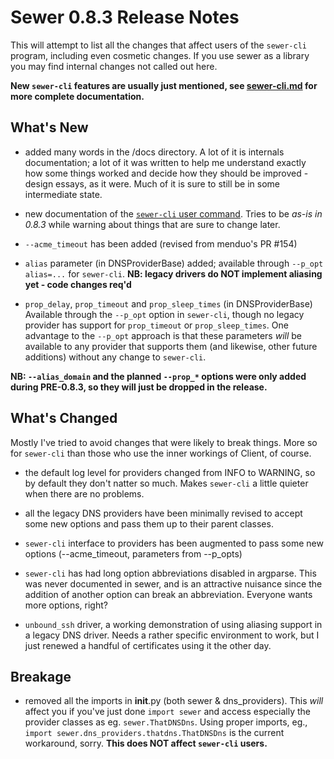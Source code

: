 # Sewer 0.8.3 Release Notes

This will attempt to list all the changes that affect users of the
`sewer-cli` program, including even cosmetic changes.  If you use sewer as a
library you may find internal changes not called out here.

**New `sewer-cli` features are usually just mentioned, see
[sewer-cli.md](sewer-cli) for more complete documentation.**

## What's New

- added many words in the /docs directory.  A lot of it is internals
  documentation; a lot of it was written to help me understand exactly how
  some things worked and decide how they should be improved - design essays,
  as it were.  Much of it is sure to still be in some intermediate state.

- new documentation of the [`sewer-cli` user command](sewer-cli).  Tries to
  be _as-is in 0.8.3_ while warning about things that are sure to change
  later.

- `--acme_timeout` has been added (revised from menduo's PR #154)

- `alias` parameter (in DNSProviderBase) added; available through `--p_opt
  alias=...` for `sewer-cli`.  **NB: legacy drivers do NOT implement
  aliasing yet - code changes req'd**

- `prop_delay`, `prop_timeout` and `prop_sleep_times` (in DNSProviderBase)
  Available through the `--p_opt` option in `sewer-cli`, though no legacy
  provider has support for `prop_timeout` or `prop_sleep_times`.  One
  advantage to the `--p_opt` approach is that these parameters *will* be
  available to any provider that supports them (and likewise, other future
  additions) without any change to `sewer-cli`.

**NB: `--alias_domain` and the planned `--prop_*` options were only added
during PRE-0.8.3, so they will just be dropped in the release.**

## What's Changed

Mostly I've tried to avoid changes that were likely to break things.  More
so for `sewer-cli` than those who use the inner workings of Client, of
course.

- the default log level for providers changed from INFO to WARNING,
  so by default they don't natter so much.  Makes `sewer-cli` a little quieter
  when there are no problems.

- all the legacy DNS providers have been minimally revised to accept some
  new options and pass them up to their parent classes.

- `sewer-cli` interface to providers has been augmented to pass some new options
  (--acme_timeout, parameters from --p_opts)

- `sewer-cli` has had long option abbreviations disabled in argparse.  This
  was never documented in sewer, and is an attractive nuisance since the
  addition of another option can break an abbreviation.  Everyone wants more
  options, right?  <wink>

- `unbound_ssh` driver, a working demonstration of using aliasing support in
  a legacy DNS driver.  Needs a rather specific environment to work, but I
  just renewed a handful of certificates using it the other day.

## Breakage

- removed all the imports in __init__.py (both sewer & dns_providers).  This
  *will* affect you if you've just done `import sewer` and access especially
  the provider classes as eg.  `sewer.ThatDNSDns`.  Using proper imports,
  eg., `import sewer.dns_providers.thatdns.ThatDNSDns` is the current
  workaround, sorry.  **This does NOT affect `sewer-cli` users.**

